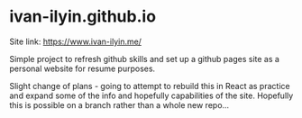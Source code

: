 # ivan-ilyin.github.io

Site link: https://www.ivan-ilyin.me/

Simple project to refresh github skills and set up a github pages site as a personal website for resume purposes.

Slight change of plans - going to attempt to rebuild this in React as practice and expand some of the info and hopefully capabilities of the site. Hopefully this is possible on a branch rather than a whole new repo...